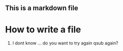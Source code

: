 ## This is a markdown file
# How to write a file
1. I dont know
... do you want to try again
qsub again?
